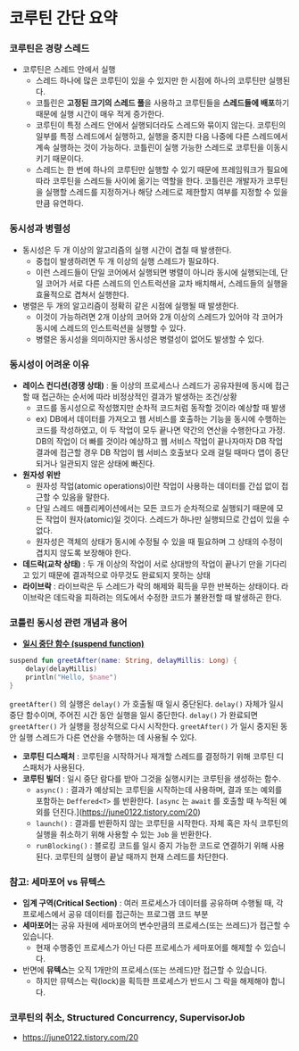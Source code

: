 # 코루틴 간단 요약

### 코루틴은 경량 스레드

- 코루틴은 스레드 안에서 실행
    - 스레드 하나에 많은 코루틴이 있을 수 있지만 한 시점에 하나의 코루틴만 실행된다.
    - 코틀린은 **고정된 크기의 스레드 풀**을 사용하고 코루틴들을 **스레드들에 배포**하기 때문에 실행 시간이 매우 적게 증가한다.
    - 코루틴이 특정 스레드 안에서 실행되더라도 스레드와 묶이지 않는다. 코루틴의 일부를 특정 스레드에서 실행하고, 실행을 중지한 다음 나중에 다른 스레드에서 계속 실행하는 것이 가능하다. 코틀린이 실행 가능한 스레드로 코루틴을 이동시키기 때문이다.
    - 스레드는 한 번에 하나의 코루틴만 실행할 수 있기 때문에 프레임워크가 필요에 따라 코루틴을 스레드들 사이에 옮기는 역할을 한다. 코틀린은 개발자가 코루틴을 실행할 스레드를 지정하거나 해당 스레드로 제한할지 여부를 지정할 수 있을만큼 유연하다.

### 동시성과 병렬성

- 동시성은 두 개 이상의 알고리즘의 실행 시간이 겹칠 때 발생한다.
    - 중첩이 발생하려면 두 개 이상의 실행 스레드가 필요하다.
    - 이런 스레드들이 단일 코어에서 실행되면 병렬이 아니라 동시에 실행되는데, 단일 코어가 서로 다른 스레드의 인스트럭션을 교차 배치해서, 스레드들의 실행을 효율적으로 겹쳐서 실행한다.
- 병렬은 두 개의 알고리즘이 정확히 같은 시점에 실행될 때 발생한다.
    - 이것이 가능하려면 2개 이상의 코어와 2개 이상의 스레드가 있어야 각 코어가 동시에 스레드의 인스트럭션을 실행할 수 있다.
    - 병렬은 동시성을 의미하지만 동시성은 병렬성이 없어도 발생할 수 있다.

### 동시성이 어려운 이유

- **레이스 컨디션(경쟁 상태)** : 둘 이상의 프로세스나 스레드가 공유자원에 동시에 접근할 때 접근하는 순서에 따라 비정상적인 결과가 발생하는 조건/상황
    - 코드를 동시성으로 작성했지만 순차적 코드처럼 동작할 것이라 예상할 때 발생
    - ex) DB에서 데이터를 가져오고 웹 서비스를 호출하는 기능을 동시에 수행하는 코드를 작성하였고, 이 두 작업이 모두 끝나면 약간의 연산을 수행한다고 가정. DB의 작업이 더 빠를 것이라 예상하고 웹 서비스 작업이 끝나자마자 DB 작업 결과에 접근할 경우 DB 작업이 웹 서비스 호출보다 오래 걸릴 때마다 앱이 중단되거나 일관되지 않은 상태에 빠진다.
- **원자성 위반**
    - 원자성 작업(atomic operations)이란 작업이 사용하는 데이터를 간섭 없이 접근할 수 있음을 말한다.
    - 단일 스레드 애플리케이션에서는 모든 코드가 순차적으로 실행되기 때문에 모든 작업이 원자(atomic)일 것이다. 스레드가 하나만 실행되므로 간섭이 있을 수 없다.
    - 원자성은 객체의 상태가 동시에 수정될 수 있을 때 필요하며 그 상태의 수정이 겹치지 않도록 보장해야 한다.
- **데드락(교착 상태)** : 두 개 이상의 작업이 서로 상대방의 작업이 끝나기 만을 기다리고 있기 때문에 결과적으로 아무것도 완료되지 못하는 상태
- **라이브락** : 라이브락은 두 스레드가 락의 해제와 획득을 무한 반복하는 상태이다. 라이브락은 데드락을 피하려는 의도에서 수정한 코드가 불완전할 때 발생하곤 한다.

### 코틀린 동시성 관련 개념과 용어

- **[일시 중단 함수 (suspend function)](https://june0122.tistory.com/17)**

```kotlin
suspend fun greetAfter(name: String, delayMillis: Long) {
	delay(delayMillis)
	println("Hello, $name")
}
```

`greetAfter()` 의 실행은 `delay()` 가 호출될 때 일시 중단된다. `delay()` 자체가 일시 중단 함수이며, 주어진 시간 동안 실행을  일시 중단한다. `delay()` 가 완료되면 `greetAfter()` 가 실행을 정상적으로 다시 시작한다. `greetAfter()` 가 일시 중지된 동안 실행 스레드가 다른 연산을 수행하는 데 사용될 수 있다.

- **코루틴 디스패처** : 코루틴을 시작하거나 재개할 스레드를 결정하기 위해 코루틴 디스패처가 사용된다.
- **코루틴 빌더** : 일시 중단 람다를 받아 그것을 실행시키는 코루틴을 생성하는 함수.
    - `async()` : 결과가 예상되는 코루틴을 시작하는데 사용하며, 결과 또는 예외를 포함하는 `Deffered<T>` 를 반환한다. `[async` 는 `await` 를 호출할 때 누적된 예외를 던진다.](https://june0122.tistory.com/20)
    - `launch()` : 결과를 반환하지 않는 코루틴을 시작한다. 자체 혹은 자식 코루틴의 실행을 취소하기 위해 사용할 수 있는 `Job` 을 반환한다.
    - `runBlocking()` : 블로킹 코드를 일시 중지 가능한 코드로 연결하기 위해 사용된다. 코루틴의 실행이 끝날 때까지 현재 스레드를 차단한다.

### 참고: 세마포어 vs 뮤텍스

- **임계 구역(Critical Section)** : 여러 프로세스가 데이터를 공유하며 수행될 때, 각 프로세스에서 공유 데이터를 접근하는 프로그램 코드 부분
- **세마포어**는 공유 자원에 세마포어의 변수만큼의 프로세스(또는 쓰레드)가 접근할 수 있습니다.
    - 현재 수행중인 프로세스가 아닌 다른 프로세스가 세마포어를 해제할 수 있습니다.
- 반면에 **뮤텍스**는 오직 1개만의 프로세스(또는 쓰레드)만 접근할 수 있습니다.
    - 하지만 뮤텍스는 락(lock)을 획득한 프로세스가 반드시 그 락을 해제해야 합니다.

### 코루틴의 취소, Structured Concurrency, SupervisorJob

- https://june0122.tistory.com/20